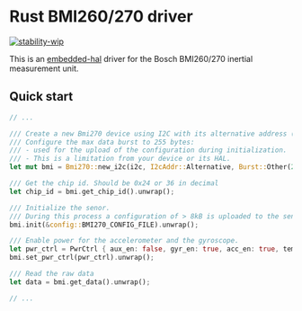 # Rust BMI260/270 driver

[![stability-wip](https://img.shields.io/badge/stability-wip-lightgrey.svg)](https://github.com/mkenney/software-guides/blob/master/STABILITY-BADGES.md#work-in-progress)

This is an [embedded-hal](https://github.com/rust-embedded/embedded-hal) driver for the Bosch BMI260/270 inertial measurement unit.

## Quick start

```rust
// ...

/// Create a new Bmi270 device using I2C with its alternative address (0x69).
/// Configure the max data burst to 255 bytes:
/// - used for the upload of the configuration during initialization.
/// - This is a limitation from your device or its HAL. 
let mut bmi = Bmi270::new_i2c(i2c, I2cAddr::Alternative, Burst::Other(255));

/// Get the chip id. Should be 0x24 or 36 in decimal
let chip_id = bmi.get_chip_id().unwrap();

/// Initialize the senor.
/// During this process a configuration of > 8kB is uploaded to the sensor.
bmi.init(&config::BMI270_CONFIG_FILE).unwrap();

/// Enable power for the accelerometer and the gyroscope.
let pwr_ctrl = PwrCtrl { aux_en: false, gyr_en: true, acc_en: true, temp_en: false };
bmi.set_pwr_ctrl(pwr_ctrl).unwrap();

/// Read the raw data
let data = bmi.get_data().unwrap();

// ...
```
